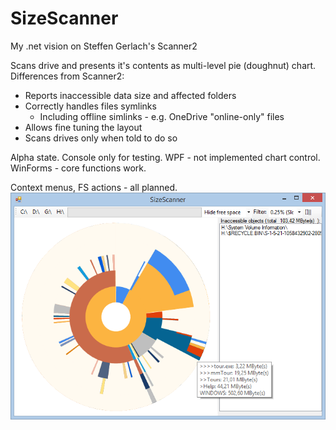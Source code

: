 # SizeScanner
My .net vision on Steffen Gerlach's Scanner2

Scans drive and presents it's contents as multi-level pie (doughnut) chart.
Differences from Scanner2:
  * Reports inaccessible data size and affected folders
  * Correctly handles files symlinks
    * Including offline simlinks - e.g. OneDrive "online-only" files
  * Allows fine tuning the layout
  * Scans drives only when told to do so

Alpha state.
Console only for testing. WPF - not implemented chart control. WinForms - core functions work.

Context menus, FS actions - all planned.
![](https://raw.githubusercontent.com/AgentMC/SizeScanner/master/Img/SSSS01.png)
